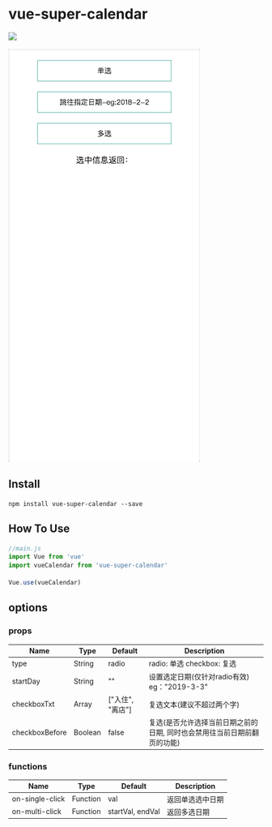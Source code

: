 # vue-super-calendar

<a href="https://www.npmjs.org/package/vue-super-calendar">
  <img src="https://img.shields.io/npm/v/vue-super-calendar.svg">
</a>

![image](https://github.com/Blubiubiu/vue-super-calendar/blob/master/gif/calendar.gif)


## Install
```shell
npm install vue-super-calendar --save
```

## How To Use

``` javascript
//main.js
import Vue from 'vue'
import vueCalendar from 'vue-super-calendar'

Vue.use(vueCalendar)
```


## options

### props
| Name | Type | Default | Description |
| ---- | ---- | ------- | ----------- |
| type | String | radio | radio: 单选  checkbox: 复选  |
| startDay | String | "" | 设置选定日期(仅针对radio有效) eg："2019-3-3" |
| checkboxTxt | Array | ["入住", "离店"] | 复选文本(建议不超过两个字) |
| checkboxBefore | Boolean | false | 复选(是否允许选择当前日期之前的日期, 同时也会禁用往当前日期前翻页的功能) |

### functions
| Name | Type | Default | Description |
| ---- | ---- | ------- | ----------- |
| on-single-click | Function | val | 返回单选选中日期  |
| on-multi-click | Function | startVal, endVal | 返回多选日期 |

